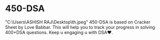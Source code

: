 # 450-DSA
"C:\Users\ASHISH RAJ\Desktop\th.jpeg"
450-DSA is based on Cracker Sheet by Love Babbar.
This will help you to track your progress in solving 400+DSA questions.
Keep u engaging u with DSA❤️.
